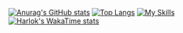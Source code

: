 [![Anurag's GitHub stats](https://github-readme-stats.vercel.app/api?username=MinoruSekine&show_icons=true)](https://github.com/anuraghazra/github-readme-stats)
[![Top Langs](https://github-readme-stats.vercel.app/api/top-langs/?username=MinoruSekine&layout=compact&langs_count=8)](https://github.com/anuraghazra/github-readme-stats)
[![My Skills](https://skillicons.dev/icons?i=bash,bsd,cpp,docker,emacs,githubactions,js,latex,linux,md,powershell,py,regex,ts,windows)](https://skillicons.dev)
[![Harlok's WakaTime stats](https://github-readme-stats.vercel.app/api/wakatime?username=MinoruSekine)](https://github.com/anuraghazra/github-readme-stats)
